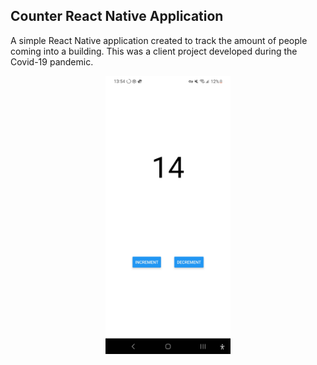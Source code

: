 ## Counter React Native Application

A simple React Native application created to track the amount of people coming into a building. This was a client project developed during the Covid-19 pandemic.


<p align="center">
<img src="./assets/screen.jpg" alt="drawing" width="200" />
</p>
